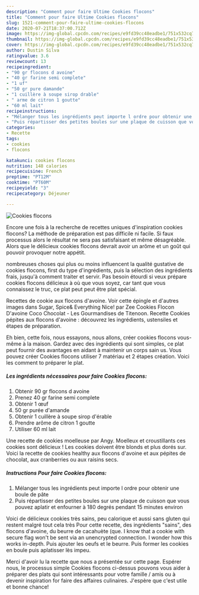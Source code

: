 ```yaml
---
description: "Comment pour faire Ultime Cookies flocons"
title: "Comment pour faire Ultime Cookies flocons"
slug: 1521-comment-pour-faire-ultime-cookies-flocons
date: 2020-07-21T18:37:00.712Z
image: https://img-global.cpcdn.com/recipes/e9fd39cc48eadbe1/751x532cq70/cookies-flocons-photo-principale-de-la-recette.jpg
thumbnail: https://img-global.cpcdn.com/recipes/e9fd39cc48eadbe1/751x532cq70/cookies-flocons-photo-principale-de-la-recette.jpg
cover: https://img-global.cpcdn.com/recipes/e9fd39cc48eadbe1/751x532cq70/cookies-flocons-photo-principale-de-la-recette.jpg
author: Dustin Silva
ratingvalue: 3.6
reviewcount: 13
recipeingredient:
- "90 gr flocons d avoine"
- "40 gr farine semi complete"
- "1 uf"
- "50 gr pure damande"
- "1 cuillère à soupe sirop drable"
- " arme de citron 1 goutte"
- "60 ml lait"
recipeinstructions:
- "Mélanger tous les ingrédients peut importe l ordre pour obtenir une boule de pâte"
- "Puis répartisser des petites boules sur une plaque de cuisson que vous pouvez aplatir et enfourner à 180 degrés pendant 15 minutes environ"
categories:
- Recette
tags:
- cookies
- flocons

katakunci: cookies flocons 
nutrition: 148 calories
recipecuisine: French
preptime: "PT12M"
cooktime: "PT60M"
recipeyield: "3"
recipecategory: Déjeuner

---
```



![Cookies flocons](https://img-global.cpcdn.com/recipes/e9fd39cc48eadbe1/751x532cq70/cookies-flocons-photo-principale-de-la-recette.jpg)

Encore une fois à la recherche de recettes uniques d'inspiration cookies flocons? La méthode de préparation est pas difficile ni facile. Si faux processus alors le résultat ne sera pas satisfaisant et même désagréable. Alors que le délicieux cookies flocons devrait avoir un arôme et un goût qui pouvoir provoquer notre appétit.

nombreuses choses qui plus ou moins influencent la qualité gustative de cookies flocons, first du type d'ingrédients, puis la sélection des ingrédients frais, jusqu'à comment traiter et servir. Pas besoin étourdi si veux prépare cookies flocons délicieux à où que vous soyez, car tant que vous connaissez le truc, ce plat peut peut être plat spécial.

Recettes de cookie aux flocons d&#39;avoine. Voir cette épingle et d&#39;autres images dans Sugar, Spice&amp; Everything Nice! par Zee Cookies Flocon D&#39;avoine Coco Chocolat - Les Gourmandises de Titenoon. Recette Cookies pépites aux flocons d&#39;avoine : découvrez les ingrédients, ustensiles et étapes de préparation.


Eh bien, cette fois, nous essayons, nous allons, créer cookies flocons vous-même à la maison. Gardez avec des ingrédients qui sont simples, ce plat peut fournir des avantages en aidant à maintenir un corps sain us. Vous pouvez créer Cookies flocons utiliser 7 matériau et 2 étapes création. Voici les comment to préparer le plat.

<!--inarticleads1-->

##### Les ingrédients nécessaires pour faire Cookies flocons:

1. Obtenir 90 gr flocons d avoine
1. Prenez 40 gr farine semi complete
1. Obtenir 1 œuf
1.  50 gr purée d&#39;amande
1. Obtenir 1 cuillère à soupe sirop d&#39;érable
1. Prendre  arôme de citron 1 goutte
1. Utiliser 60 ml lait


Une recette de cookies moelleuse par Angy. Moelleux et croustillants ces cookies sont délicieux ! Les cookies doivent être blonds et plus dorés sur. Voici la recette de cookies healthy aux flocons d&#39;avoine et aux pépites de chocolat, aux cranberries ou aux raisins secs. 

<!--inarticleads2-->

##### Instructions Pour faire Cookies flocons:

1. Mélanger tous les ingrédients peut importe l ordre pour obtenir une boule de pâte
1. Puis répartisser des petites boules sur une plaque de cuisson que vous pouvez aplatir et enfourner à 180 degrés pendant 15 minutes environ


Voici de délicieux cookies très sains, peu calorique et aussi sans gluten qui restent malgré tout cela très Pour cette recette, des ingrédients &#34;sains&#34;, des flocons d&#39;avoine, du beurre de cacahuète (que. I know that a cookie with secure flag won&#39;t be sent via an unencrypted connection. I wonder how this works in-depth. Puis ajouter les oeufs et le beurre. Puis former les cookies en boule puis aplatisser lès impeu. 


Merci d'avoir lu la recette que nous a présentée sur cette page. Espérer nous, le processus simple Cookies flocons ci-dessus pouvons vous aider à préparer des plats qui sont intéressants pour votre famille / amis ou à devenir inspiration for faire des affaires culinaires. J'espère que c'est utile et bonne chance!
